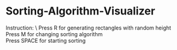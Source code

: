 # Sorting-Algorithm-Visualizer
Instruction: \ 
Press R for generating rectangles with random height\
Press M for changing sorting algorithm \
Press SPACE for starting sorting
